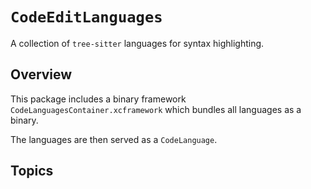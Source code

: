 # ``CodeEditLanguages``

A collection of `tree-sitter` languages for syntax highlighting.

## Overview

This package includes a binary framework `CodeLanguagesContainer.xcframework` which bundles all languages as a binary.

The languages are then served as a ``CodeLanguage``.

## Topics


